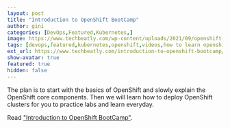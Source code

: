 ```yaml
---
layout: post
title: "Introduction to OpenShift BootCamp"
author: gini
categories: [DevOps,Featured,Kubernetes,]
image: https://www.techbeatly.com/wp-content/uploads/2021/09/openshift-bootcamp-posters-001-1024x576.png
tags: [devops,featured,kubernetes,openshift,videos,how to learn openshift,opemshift vs kubernetes,openshift bootcamp,openshift container platform,openshift free course,openshift free lab,openshift free training,what is openshift,]
ext_url: https://www.techbeatly.com/introduction-to-openshift-bootcamp/
show-avatar: true
featured: true
hidden: false
---
```


The plan is to start with the basics of OpenShift and slowly explain the OpenShift core components. Then we will learn how to deploy OpenShift clusters for you to practice labs and learn everyday. 

Read ["Introduction to OpenShift BootCamp"](https://www.techbeatly.com/introduction-to-openshift-bootcamp/).